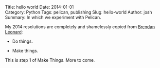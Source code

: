 Title: hello world 
Date: 2014-01-01  
Category: Python
Tags: pelican, publishing
Slug: hello-world 
Author: josh 
Summary: In which we experiment with Pelican. 

My 2014 resolutions are completely and shamelessly copied from [Brendan Leonard](http://semi-rad.com/2013/12/do-things-and-make-things-next-year):

- Do things.

- Make things.

This is step 1 of Make Things. More to come. 
